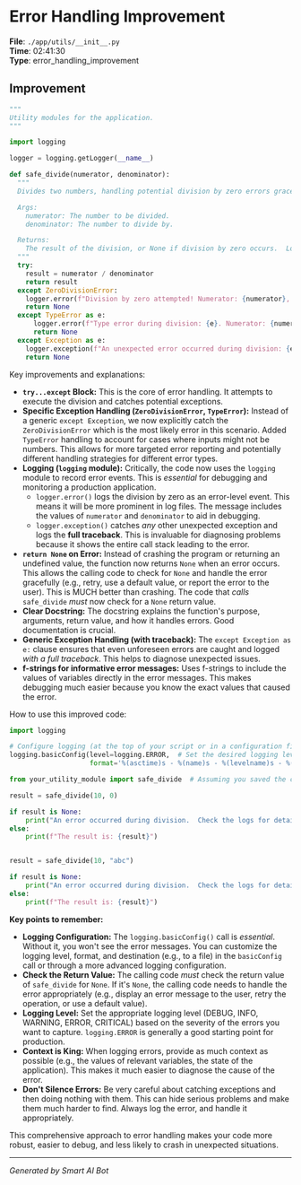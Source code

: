 # Error Handling Improvement

**File**: `./app/utils/__init__.py`  
**Time**: 02:41:30  
**Type**: error_handling_improvement

## Improvement

```python
"""
Utility modules for the application.
"""

import logging

logger = logging.getLogger(__name__)

def safe_divide(numerator, denominator):
  """
  Divides two numbers, handling potential division by zero errors gracefully.

  Args:
    numerator: The number to be divided.
    denominator: The number to divide by.

  Returns:
    The result of the division, or None if division by zero occurs.  Logs an error.
  """
  try:
    result = numerator / denominator
    return result
  except ZeroDivisionError:
    logger.error(f"Division by zero attempted! Numerator: {numerator}, Denominator: {denominator}")
    return None
  except TypeError as e:
      logger.error(f"Type error during division: {e}. Numerator: {numerator}, Denominator: {denominator}")
      return None
  except Exception as e:
    logger.exception(f"An unexpected error occurred during division: {e}. Numerator: {numerator}, Denominator: {denominator}")  # Log the full traceback
    return None
```

Key improvements and explanations:

* **`try...except` Block:** This is the core of error handling.  It attempts to execute the division and catches potential exceptions.
* **Specific Exception Handling (`ZeroDivisionError`, `TypeError`):**  Instead of a generic `except Exception`, we now explicitly catch the `ZeroDivisionError` which is the most likely error in this scenario. Added `TypeError` handling to account for cases where inputs might not be numbers. This allows for more targeted error reporting and potentially different handling strategies for different error types.
* **Logging (`logging` module):** Critically,  the code now uses the `logging` module to record error events.  This is *essential* for debugging and monitoring a production application.
    * `logger.error()` logs the division by zero as an error-level event.  This means it will be more prominent in log files.  The message includes the values of `numerator` and `denominator` to aid in debugging.
    * `logger.exception()` catches *any* other unexpected exception and logs the **full traceback**. This is invaluable for diagnosing problems because it shows the entire call stack leading to the error.
* **`return None` on Error:** Instead of crashing the program or returning an undefined value, the function now returns `None` when an error occurs.  This allows the calling code to check for `None` and handle the error gracefully (e.g., retry, use a default value, or report the error to the user).  This is MUCH better than crashing.  The code that *calls* `safe_divide` *must* now check for a `None` return value.
* **Clear Docstring:** The docstring explains the function's purpose, arguments, return value, and how it handles errors.  Good documentation is crucial.
* **Generic Exception Handling (with traceback):**  The `except Exception as e:` clause ensures that even unforeseen errors are caught and logged *with a full traceback*.  This helps to diagnose unexpected issues.
* **f-strings for informative error messages:** Uses f-strings to include the values of variables directly in the error messages. This makes debugging much easier because you know the exact values that caused the error.

How to use this improved code:

```python
import logging

# Configure logging (at the top of your script or in a configuration file)
logging.basicConfig(level=logging.ERROR,  # Set the desired logging level
                    format='%(asctime)s - %(name)s - %(levelname)s - %(message)s')

from your_utility_module import safe_divide  # Assuming you saved the code above in your_utility_module.py

result = safe_divide(10, 0)

if result is None:
    print("An error occurred during division.  Check the logs for details.")
else:
    print(f"The result is: {result}")


result = safe_divide(10, "abc")

if result is None:
    print("An error occurred during division.  Check the logs for details.")
else:
    print(f"The result is: {result}")
```

**Key points to remember:**

* **Logging Configuration:**  The `logging.basicConfig()` call is *essential*.  Without it, you won't see the error messages.  You can customize the logging level, format, and destination (e.g., to a file) in the `basicConfig` call or through a more advanced logging configuration.
* **Check the Return Value:**  The calling code *must* check the return value of `safe_divide` for `None`.  If it's `None`, the calling code needs to handle the error appropriately (e.g., display an error message to the user, retry the operation, or use a default value).
* **Logging Level:**  Set the appropriate logging level (DEBUG, INFO, WARNING, ERROR, CRITICAL) based on the severity of the errors you want to capture.  `logging.ERROR` is generally a good starting point for production.
* **Context is King:**  When logging errors, provide as much context as possible (e.g., the values of relevant variables, the state of the application).  This makes it much easier to diagnose the cause of the error.
* **Don't Silence Errors:**  Be very careful about catching exceptions and then doing nothing with them.  This can hide serious problems and make them much harder to find.  Always log the error, and handle it appropriately.

This comprehensive approach to error handling makes your code more robust, easier to debug, and less likely to crash in unexpected situations.

---
*Generated by Smart AI Bot*
